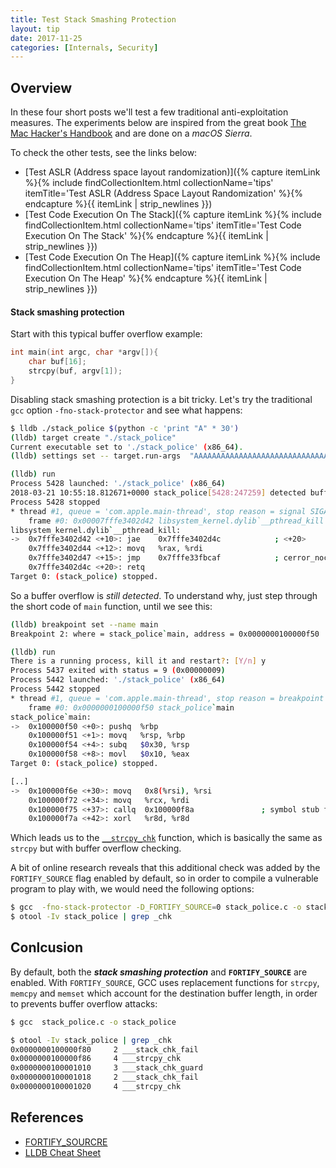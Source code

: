 ```yaml
---
title: Test Stack Smashing Protection
layout: tip
date: 2017-11-25
categories: [Internals, Security]
---
```


## Overview

In these four short posts we'll test a few traditional anti-exploitation measures. The experiments below are inspired from the great book [The Mac Hacker's Handbook](https://www.amazon.co.uk/Mac-Hackers-Handbook-Charlie-Miller/dp/0470395362) and are done on a _macOS Sierra_.

To check the other tests, see the links below:
* [Test ASLR (Address space layout randomization)]({% capture itemLink %}{% include findCollectionItem.html collectionName='tips' itemTitle='Test ASLR (Address Space Layout Randomization' %}{% endcapture %}{{ itemLink | strip_newlines }})
* [Test Code Execution On The Stack]({% capture itemLink %}{% include findCollectionItem.html collectionName='tips' itemTitle='Test Code Execution On The Stack' %}{% endcapture %}{{ itemLink | strip_newlines }})
* [Test Code Execution On The Heap]({% capture itemLink %}{% include findCollectionItem.html collectionName='tips' itemTitle='Test Code Execution On The Heap' %}{% endcapture %}{{ itemLink | strip_newlines }})

#### Stack smashing protection

Start with this typical buffer overflow example:

```c
int main(int argc, char *argv[]){
    char buf[16];
    strcpy(buf, argv[1]);
}
```

Disabling stack smashing protection is a bit tricky. Let's try the traditional ```gcc``` option ```-fno-stack-protector``` and see what happens:

```bash
$ lldb ./stack_police $(python -c 'print "A" * 30')
(lldb) target create "./stack_police"
Current executable set to './stack_police' (x86_64).
(lldb) settings set -- target.run-args  "AAAAAAAAAAAAAAAAAAAAAAAAAAAAAA"

(lldb) run
Process 5428 launched: './stack_police' (x86_64)
2018-03-21 10:55:18.812671+0000 stack_police[5428:247259] detected buffer overflow
Process 5428 stopped
* thread #1, queue = 'com.apple.main-thread', stop reason = signal SIGABRT
    frame #0: 0x00007fffe3402d42 libsystem_kernel.dylib`__pthread_kill + 10
libsystem_kernel.dylib`__pthread_kill:
->  0x7fffe3402d42 <+10>: jae    0x7fffe3402d4c            ; <+20>
    0x7fffe3402d44 <+12>: movq   %rax, %rdi
    0x7fffe3402d47 <+15>: jmp    0x7fffe33fbcaf            ; cerror_nocancel
    0x7fffe3402d4c <+20>: retq
Target 0: (stack_police) stopped.
```

So a buffer overflow is _still detected_. To understand why, just step through the short code of ```main``` function, until we see this:

```bash
(lldb) breakpoint set --name main
Breakpoint 2: where = stack_police`main, address = 0x0000000100000f50

(lldb) run
There is a running process, kill it and restart?: [Y/n] y
Process 5437 exited with status = 9 (0x00000009)
Process 5442 launched: './stack_police' (x86_64)
Process 5442 stopped
* thread #1, queue = 'com.apple.main-thread', stop reason = breakpoint 2.1
    frame #0: 0x0000000100000f50 stack_police`main
stack_police`main:
->  0x100000f50 <+0>: pushq  %rbp
    0x100000f51 <+1>: movq   %rsp, %rbp
    0x100000f54 <+4>: subq   $0x30, %rsp
    0x100000f58 <+8>: movl   $0x10, %eax
Target 0: (stack_police) stopped.

[..]
->  0x100000f6e <+30>: movq   0x8(%rsi), %rsi
    0x100000f72 <+34>: movq   %rcx, %rdi
    0x100000f75 <+37>: callq  0x100000f8a               ; symbol stub for: __strcpy_chk
    0x100000f7a <+42>: xorl   %r8d, %r8d
```

Which leads us to the [```__strcpy_chk```](http://refspecs.linuxbase.org/LSB_4.1.0/LSB-Core-generic/LSB-Core-generic/libc---strcpy-chk-1.html) function, which is basically the same as ```strcpy``` but with buffer overflow checking. 

A bit of online research reveals that this additional check was added by the ```FORTIFY_SOURCE``` flag enabled by default, so in order to compile a vulnerable program to play with, we would need the following options:

```bash
$ gcc  -fno-stack-protector -D_FORTIFY_SOURCE=0 stack_police.c -o stack_police
$ otool -Iv stack_police | grep _chk
```

## Conlcusion

By default, both the **_stack smashing protection_** and **```FORTIFY_SOURCE```** are enabled. With ```FORTIFY_SOURCE```, GCC uses replacement functions for ```strcpy```, ```memcpy``` and ```memset``` which account for the destination buffer length, in order to prevents buffer overflow attacks:

```bash
$ gcc  stack_police.c -o stack_police

$ otool -Iv stack_police | grep _chk
0x0000000100000f80     2 ___stack_chk_fail
0x0000000100000f86     4 ___strcpy_chk
0x0000000100001010     3 ___stack_chk_guard
0x0000000100001018     2 ___stack_chk_fail
0x0000000100001020     4 ___strcpy_chk
```

## References
* [FORTIFY_SOURCRE](https://idea.popcount.org/2013-08-15-fortify_source/)
* [LLDB Cheat Sheet](https://www.nesono.com/sites/default/files/lldb%20cheat%20sheet.pdf)
